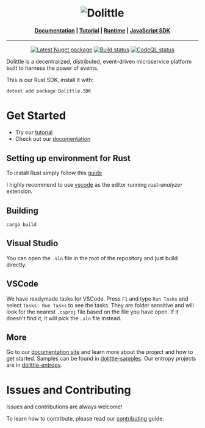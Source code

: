 <h1 align="center"><img src="https://raw.githubusercontent.com/dolittle/Runtime/master/Documentation/dolittle_negativ_horisontal_RGB.svg" alt="Dolittle"></h1>

<h4 align="center">
    <a href="https://dolittle.io">Documentation</a> |
    <a href="https://dolittle.io/docs/tutorials/getting_started/">Tutorial</a> |
    <a href="https://github.com/dolittle/Runtime">Runtime</a> |
    <a href="https://github.com/dolittle/JavaScript.SDK">JavaScript SDK</a>
</h4>

---

<p align="center">
    <a href="https://hub.docker.com/r/dolittle/runtime"><img src="https://img.shields.io/nuget/v/Dolittle.SDK?logo=Nuget" alt="Latest Nuget package"></a>
    <a href="https://github.com/dolittle/DotNET.SDK/workflows/.NET%20Library%20CI/CD/badge.svg)"><img src="https://github.com/dolittle/DotNET.SDK/workflows/.NET%20Library%20CI/CD/badge.svg" alt="Build status"></a>
    <a href="https://github.com/dolittle/DotNET.SDK/actions?query=workflow%3ACodeQL"><img src="https://github.com/dolittle/DotNET.SDK/workflows/CodeQL/badge.svg" alt="CodeQL status"></a>
</p>

Dolittle is a decentralized, distributed, event-driven microservice platform built to harness the power of events.

This is our Rust SDK, install it with:
```shell
dotnet add package Dolittle.SDK 
```

# Get Started
- Try our [tutorial](https://dolittle.io/docs/tutorials/)
- Check out our [documentation](https://dolittle.io)

## Setting up environment for Rust

To install Rust simply follow this [guide](https://www.rust-lang.org/tools/install)

I highly recommend to use [vscode](https://code.visualstudio.com) as the editor running *rust-analyzer* extension.

## Building
```shell
cargo build
```

## Visual Studio

You can open the `.sln` file in the root of the repository and just build directly.

## VSCode

We have readymade tasks for VSCode. Press `F1` and type `Run Tasks` and select `Tasks: Run Tasks` to see the tasks.
They are folder sensitive and will look for the nearest `.csproj` file based on the file you have open.
If it doesn't find it, it will pick the `.sln` file instead.

## More

Go to our [documentation site](http://www.dolittle.io) and learn more about the project and how to get started.
Samples can be found in [dolittle-samples](https://github.com/Dolittle-Samples).
Our entropy projects are in [dolittle-entropy](https://github.com/Dolittle-Entropy).

# Issues and Contributing
Issues and contributions are always welcome!

To learn how to contribute, please read our [contributing](https://dolittle.io/docs/contributing/) guide.

